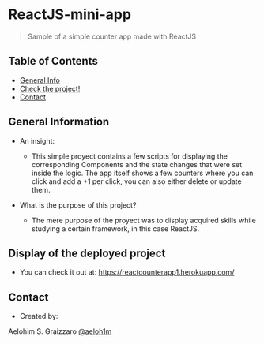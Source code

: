 # ReactJS-mini-app

> Sample of a simple counter app made with ReactJS <br />

## Table of Contents
* [General Info](#general-information)
* [Check the project!](#display-of-the-deployed-project)
* [Contact](#contact)

## General Information
-  An insight: <br />
    - This simple proyect contains a few scripts for displaying the corresponding Components and the state changes that were set inside the logic.
      The app itself shows a few counters where you can click and add a +1 per click, you can also either delete or update them. 

- What is the purpose of this project? <br />
    - The mere purpose of the proyect was to display acquired skills while studying a certain framework, in this case ReactJS.
    
## Display of the deployed project

 - You can check it out at: https://reactcounterapp1.herokuapp.com/ 
    
## Contact
- Created by: 

Aelohim S. Graizzaro [@aeloh1m](https://github.com/aeloh1m) <br />

